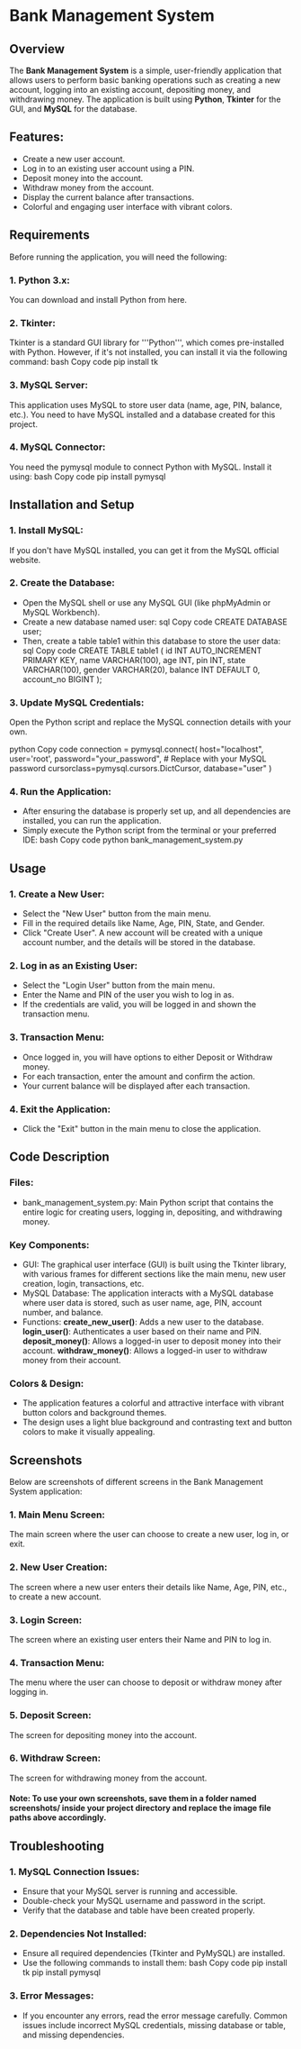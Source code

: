 # Bank Management System
## Overview
The
**Bank Management System** 
is a simple, user-friendly application that allows users to perform basic banking operations such as creating a new account, logging into an existing account, depositing money, and withdrawing money. The application is built using **Python**, **Tkinter** for the GUI, and **MySQL** for the database.

## Features:
- Create a new user account.
- Log in to an existing user account using a PIN.
- Deposit money into the account.
- Withdraw money from the account.
- Display the current balance after transactions.
- Colorful and engaging user interface with vibrant colors.
## Requirements
Before running the application, you will need the following:

### 1. Python 3.x:
You can download and install Python from here.
### 2. Tkinter: 
Tkinter is a standard GUI library for '''Python''', which comes pre-installed with Python. However, if it's not installed, you can install it via the following command:
bash
Copy code
pip install tk
### 3. MySQL Server: 
This application uses MySQL to store user data (name, age, PIN, balance, etc.). You need to have MySQL installed and a database created for this project.
### 4. MySQL Connector:
You need the pymysql module to connect Python with MySQL. Install it using:
bash
Copy code
pip install pymysql
## Installation and Setup
### 1. Install MySQL: 
If you don't have MySQL installed, you can get it from the MySQL official website.

### 2. Create the Database:

- Open the MySQL shell or use any MySQL GUI (like phpMyAdmin or MySQL Workbench).
- Create a new database named user:
sql
Copy code
CREATE DATABASE user;
- Then, create a table table1 within this database to store the user data:
sql
Copy code
CREATE TABLE table1 (
    id INT AUTO_INCREMENT PRIMARY KEY,
    name VARCHAR(100),
    age INT,
    pin INT,
    state VARCHAR(100),
    gender VARCHAR(20),
    balance INT DEFAULT 0,
    account_no BIGINT
);
### 3. Update MySQL Credentials: 
Open the Python script and replace the MySQL connection details with your own.

python
Copy code
connection = pymysql.connect(
    host="localhost",
    user='root',
    password="your_password",  # Replace with your MySQL password
    cursorclass=pymysql.cursors.DictCursor,
    database="user"
)
### 4. Run the Application:

- After ensuring the database is properly set up, and all dependencies are installed, you can run the application.
- Simply execute the Python script from the terminal or your preferred IDE:
bash
Copy code
python bank_management_system.py
## Usage
### 1. Create a New User:
- Select the "New User" button from the main menu.
- Fill in the required details like Name, Age, PIN, State, and Gender.
- Click "Create User". A new account will be created with a unique account number, and the details will be stored in the database.
### 2. Log in as an Existing User:
- Select the "Login User" button from the main menu.
- Enter the Name and PIN of the user you wish to log in as.
- If the credentials are valid, you will be logged in and shown the transaction menu.
### 3. Transaction Menu:
- Once logged in, you will have options to either Deposit or Withdraw money.
- For each transaction, enter the amount and confirm the action.
- Your current balance will be displayed after each transaction.
### 4. Exit the Application:
- Click the "Exit" button in the main menu to close the application.
## Code Description
### Files:
- bank_management_system.py: Main Python script that contains the entire logic for creating users, logging in, depositing, and withdrawing money.
### Key Components:
- GUI: The graphical user interface (GUI) is built using the Tkinter library, with various frames for different sections like the main menu, new user creation, login, transactions, etc.
- MySQL Database: The application interacts with a MySQL database where user data is stored, such as user name, age, PIN, account number, and balance.
- Functions:
**create_new_user()**: Adds a new user to the database.
**login_user()**: Authenticates a user based on their name and PIN.
**deposit_money()**: Allows a logged-in user to deposit money into their account.
**withdraw_money()**: Allows a logged-in user to withdraw money from their account.
### Colors & Design:
- The application features a colorful and attractive interface with vibrant button colors and background themes.
- The design uses a light blue background and contrasting text and button colors to make it visually appealing.
## Screenshots
Below are screenshots of different screens in the Bank Management System application:

### 1. Main Menu Screen:

The main screen where the user can choose to create a new user, log in, or exit.

### 2. New User Creation:

The screen where a new user enters their details like Name, Age, PIN, etc., to create a new account.

### 3. Login Screen:

The screen where an existing user enters their Name and PIN to log in.

### 4. Transaction Menu:

The menu where the user can choose to deposit or withdraw money after logging in.

### 5. Deposit Screen:

The screen for depositing money into the account.

### 6. Withdraw Screen:

The screen for withdrawing money from the account.

#### Note: To use your own screenshots, save them in a folder named screenshots/ inside your project directory and replace the image file paths above accordingly.

## Troubleshooting
### 1. MySQL Connection Issues:
- Ensure that your MySQL server is running and accessible.
- Double-check your MySQL username and password in the script.
- Verify that the database and table have been created properly.
### 2. Dependencies Not Installed:
- Ensure all required dependencies (Tkinter and PyMySQL) are installed.
- Use the following commands to install them:
bash
Copy code
pip install tk
pip install pymysql
### 3. Error Messages:
- If you encounter any errors, read the error message carefully. Common issues include incorrect MySQL credentials, missing database or table, and missing dependencies.

